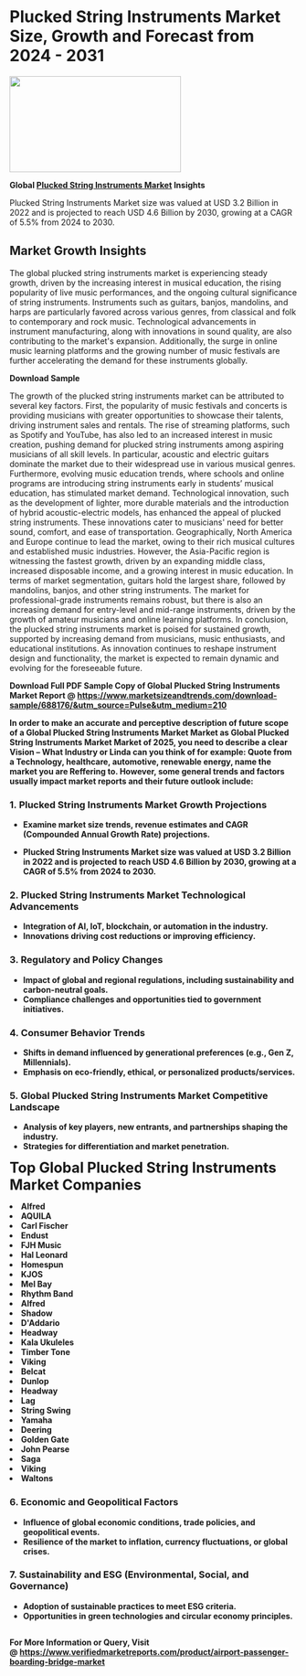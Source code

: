 <H1>Plucked String Instruments Market Size, Growth and Forecast from 2024 - 2031</H1><img class="aligncenter size-medium wp-image-584254" src="https://thirdeyenews.in/wp-content/uploads/2024/09/Global-Market-Research-300x168.jpeg" alt="" width="300" height="168" /><p><strong>Global&nbsp;<a href="https://www.marketsizeandtrends.com/download-sample/688176/&amp;utm_source=Pulse&amp;utm_medium=210">Plucked String Instruments Market</a> Insights</strong></p><p>Plucked String Instruments Market size was valued at USD 3.2 Billion in 2022 and is projected to reach USD 4.6 Billion by 2030, growing at a CAGR of 5.5% from 2024 to 2030.</p><p><h2>Market Growth Insights</h2> <p>The global plucked string instruments market is experiencing steady growth, driven by the increasing interest in musical education, the rising popularity of live music performances, and the ongoing cultural significance of string instruments. Instruments such as guitars, banjos, mandolins, and harps are particularly favored across various genres, from classical and folk to contemporary and rock music. Technological advancements in instrument manufacturing, along with innovations in sound quality, are also contributing to the market's expansion. Additionally, the surge in online music learning platforms and the growing number of music festivals are further accelerating the demand for these instruments globally.</p> <p><strong>Download Sample</strong></p> <p>The growth of the plucked string instruments market can be attributed to several key factors. First, the popularity of music festivals and concerts is providing musicians with greater opportunities to showcase their talents, driving instrument sales and rentals. The rise of streaming platforms, such as Spotify and YouTube, has also led to an increased interest in music creation, pushing demand for plucked string instruments among aspiring musicians of all skill levels. In particular, acoustic and electric guitars dominate the market due to their widespread use in various musical genres. Furthermore, evolving music education trends, where schools and online programs are introducing string instruments early in students’ musical education, has stimulated market demand. Technological innovation, such as the development of lighter, more durable materials and the introduction of hybrid acoustic-electric models, has enhanced the appeal of plucked string instruments. These innovations cater to musicians' need for better sound, comfort, and ease of transportation. Geographically, North America and Europe continue to lead the market, owing to their rich musical cultures and established music industries. However, the Asia-Pacific region is witnessing the fastest growth, driven by an expanding middle class, increased disposable income, and a growing interest in music education. In terms of market segmentation, guitars hold the largest share, followed by mandolins, banjos, and other string instruments. The market for professional-grade instruments remains robust, but there is also an increasing demand for entry-level and mid-range instruments, driven by the growth of amateur musicians and online learning platforms. In conclusion, the plucked string instruments market is poised for sustained growth, supported by increasing demand from musicians, music enthusiasts, and educational institutions. As innovation continues to reshape instrument design and functionality, the market is expected to remain dynamic and evolving for the foreseeable future.</p> <p><strong></p><p><span class=""><strong>Download Full PDF Sample Copy of Global Plucked String Instruments Market Report</strong> @ <a href="https://www.marketsizeandtrends.com/download-sample/688176/&amp;utm_source=Pulse&amp;utm_medium=210" target="_blank">https://www.marketsizeandtrends.com/download-sample/688176/&amp;utm_source=Pulse&amp;utm_medium=210</a></span></p><p>In order to make an accurate and perceptive description of future scope of a Global&nbsp;Plucked String Instruments Market Market as Global&nbsp;Plucked String Instruments Market Market of 2025, you need to describe a clear Vision &ndash; What Industry or Linda can you think of for example: Quote from a Technology, healthcare, automotive, renewable energy, name the market you are Reffering to. However, some general trends and factors usually impact market reports and their future outlook include:</p><h3>1.&nbsp;<strong>Plucked String Instruments Market Growth Projections</strong></h3><ul><li>Examine market size trends, revenue estimates and CAGR (Compounded Annual Growth Rate) projections.</li><li><p>Plucked String Instruments Market size was valued at USD 3.2 Billion in 2022 and is projected to reach USD 4.6 Billion by 2030, growing at a CAGR of 5.5% from 2024 to 2030.</p></li></ul><h3>2.&nbsp;<strong>Plucked String Instruments Market Technological Advancements</strong></h3><ul><li>Integration of AI, IoT, blockchain, or automation in the industry.</li><li>Innovations driving cost reductions or improving efficiency.</li></ul><h3>3.&nbsp;<strong>Regulatory and Policy Changes</strong></h3><ul><li>Impact of global and regional regulations, including sustainability and carbon-neutral goals.</li><li>Compliance challenges and opportunities tied to government initiatives.</li></ul><h3>4.&nbsp;<strong>Consumer Behavior Trends</strong></h3><ul><li>Shifts in demand influenced by generational preferences (e.g., Gen Z, Millennials).</li><li>Emphasis on eco-friendly, ethical, or personalized products/services.</li></ul><h3>5.&nbsp;<strong>Global Plucked String Instruments Market Competitive Landscape</strong></h3><ul><li>Analysis of key players, new entrants, and partnerships shaping the industry.</li><li>Strategies for differentiation and market penetration.</li></ul><p data-pm-slice="1 1 []"><span style="color: inherit; font-family: inherit; font-size: 25px;">Top Global Plucked String Instruments Market Companies</span></p><div class="" data-test-id=""><p><li>Alfred</li><li> AQUILA</li><li> Carl Fischer</li><li> Endust</li><li> FJH Music</li><li> Hal Leonard</li><li> Homespun</li><li> KJOS</li><li> Mel Bay</li><li> Rhythm Band</li><li> Alfred</li><li> Shadow</li><li> D'Addario</li><li> Headway</li><li> Kala Ukuleles</li><li> Timber Tone</li><li> Viking</li><li> Belcat</li><li> Dunlop</li><li> Headway</li><li> Lag</li><li> String Swing</li><li> Yamaha</li><li> Deering</li><li> Golden Gate</li><li> John Pearse</li><li> Saga</li><li> Viking</li><li> Waltons</li></p></div><h3>6.&nbsp;<strong>Economic and Geopolitical Factors</strong></h3><ul><li>Influence of global economic conditions, trade policies, and geopolitical events.</li><li>Resilience of the market to inflation, currency fluctuations, or global crises.</li></ul><h3>7.&nbsp;<strong>Sustainability and ESG (Environmental, Social, and Governance)</strong></h3><ul><li>Adoption of sustainable practices to meet ESG criteria.</li><li>Opportunities in green technologies and circular economy principles.</li></ul><h2><strong style="font-size: 14px;">For More Information or Query, Visit @&nbsp;</strong><a style="background-color: #ffffff; font-size: 14px;" href="https://www.marketsizeandtrends.com/report/plucked-string-instruments-market/" target="_blank">https://www.verifiedmarketreports.com/product/airport-passenger-boarding-bridge-market</a></h2>
